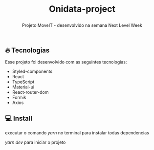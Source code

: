 <h1 align="center">
  <p>Onidata-project</p>
</h1>

<p align="center">
  Projeto MoveIT - desenvolvido na semana Next Level Week
</p>

<br>

## 🔥 Tecnologias

Esse projeto foi desenvolvido com as seguintes tecnologias:

- Styled-components
- React
- TypeScript
- Material-ui
- React-router-dom
- Formik
- Axios

## 💻 Install

executar o comando *yarn* no terminal para instalar todas dependencias

*yarn dev* para iniciar o projeto

